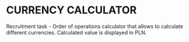 # CURRENCY CALCULATOR

Recruitment task - Order of operations calculator that allows to calculate different currencies. Calculated value is displayed in PLN.
